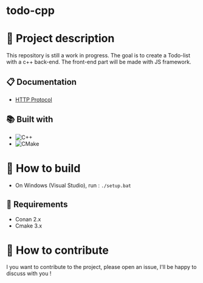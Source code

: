 ﻿# todo-cpp

# 📰 Project description

This repository is still a work in progress. The goal is to create a Todo-list with a c++ back-end.
The front-end part will be made with JS framework.

## 📋 Documentation

- [HTTP Protocol](./PROTOCOL.md)

## 📚 Built with

- ![C++](https://img.shields.io/badge/c++-%2300599C.svg?style=for-the-badge&logo=c%2B%2B&logoColor=white)
- ![CMake](https://img.shields.io/badge/CMake-%23008FBA.svg?style=for-the-badge&logo=cmake&logoColor=white)

# 🔨 How to build

- On Windows (Visual Studio), run : `./setup.bat`

## 🧰 Requirements

- Conan 2.x
- Cmake 3.x

# 📡 How to contribute

I you want to contribute to the project, please open an issue, I'll be happy to discuss with you !